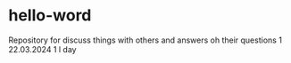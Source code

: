 # hello-word
Repository for discuss things with others and answers oh their questions
1 22.03.2024
1 l day
